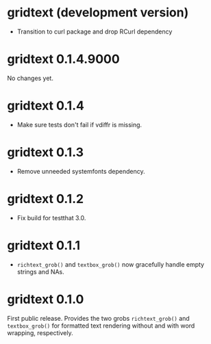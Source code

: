 # gridtext (development version)

- Transition to curl package and drop RCurl dependency

# gridtext 0.1.4.9000

No changes yet.

# gridtext 0.1.4

- Make sure tests don't fail if vdiffr is missing.

# gridtext 0.1.3

- Remove unneeded systemfonts dependency.

# gridtext 0.1.2

- Fix build for testthat 3.0.

# gridtext 0.1.1

- `richtext_grob()` and `textbox_grob()` now gracefully handle empty strings
  and NAs.

# gridtext 0.1.0

First public release. Provides the two grobs `richtext_grob()` and `textbox_grob()` for formatted text rendering without and with word wrapping, respectively.
